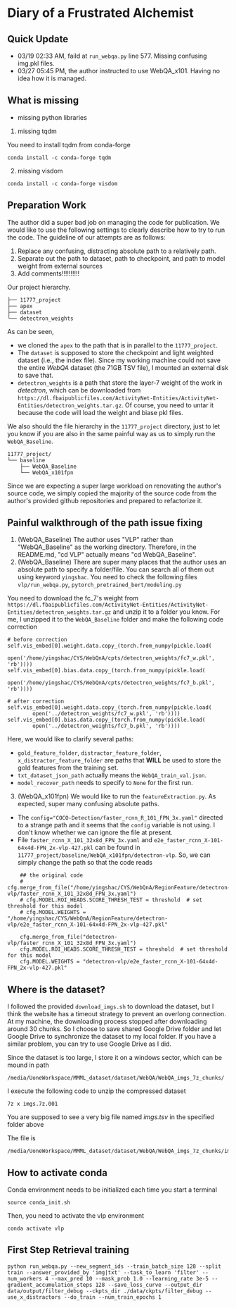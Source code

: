 # Diary of a Frustrated Alchemist

## Quick Update

* 03/19 02:33 AM, faild at ```run_webqa.py``` line 577. Missing confusing img.pkl files.
* 03/27 05:45 PM, the author instructed to use WebQA_x101. Having no idea how it is managed.

## What is missing

* missing python libraries

1. missing tqdm 

You need to install tqdm from conda-forge
```
conda install -c conda-forge tqdm
```

2. missing visdom
```
conda install -c conda-forge visdom
```

## Preparation Work

The author did a super bad job on managing the code for publication. We would like to use the following settings to clearly describe how to try to run the code. The guideline of our attempts are as follows:
1. Replace any confusing, distracting absolute path to a relatively path.
2. Separate out the path to dataset, path to checkpoint, and path to model weight from external sources
3. Add comments!!!!!!!!!!

Our project hierarchy.

```
├── 11777_project
├── apex
├── dataset
└── detectron_weights
```

As can be seen, 
* we cloned the ```apex``` to the path that is in parallel to the ```11777_project```. 
* The ```dataset``` is supposed to store the checkpoint and light weighted dataset (i.e., the index file). Since my working machine could not save the entire *WebQA* dataset (the 71GB TSV file), I mounted an external disk to save that.
* ```detectron_weights``` is a path that store the layer-7 weight of the work in *detectron*, which can be downloaded from ```https://dl.fbaipublicfiles.com/ActivityNet-Entities/ActivityNet-Entities/detectron_weights.tar.gz```. Of course, you need to untar it because the code will load the weight and biase pkl files.

We also should the file hierarchy in the ```11777_project``` directory, just to let you know if you are also in the same painful way as us to simply run the ```WebQA_Baseline```.

```
11777_project/
└── baseline
    ├── WebQA_Baseline
    └── WebQA_x101fpn
```

Since we are expecting a super large workload on renovating the author's source code, we simply copied the majority of the source code from the author's provided github repositories and prepared to refactorize it. 

## Painful walkthrough of the path issue fixing 
1. (WebQA_Baseline) The author uses "VLP" rather than "WebQA_Baseline" as the working directory. Therefore, in the README.md, "cd VLP" actually means "cd WebQA_Baseline".
2. (WebQA_Baseline) There are super many places that the author uses an absolute path to specify a folder/file. You can search all of them out using keyword ```yingshac```. You need to check the following files
```vlp/run_webqa.py```, ```pytorch_pretrained_bert/modeling.py```

You need to download the fc_7's weight from ```https://dl.fbaipublicfiles.com/ActivityNet-Entities/ActivityNet-Entities/detectron_weights.tar.gz``` and unzip it to a folder you know. For me, I unzipped it to the ```WebQA_Baseline``` folder and make the following code correction

```
# before correction
self.vis_embed[0].weight.data.copy_(torch.from_numpy(pickle.load(
        open('/home/yingshac/CYS/WebQnA/cpts/detectron_weights/fc7_w.pkl', 'rb'))))
self.vis_embed[0].bias.data.copy_(torch.from_numpy(pickle.load(
        open('/home/yingshac/CYS/WebQnA/cpts/detectron_weights/fc7_b.pkl', 'rb'))))

# after correction
self.vis_embed[0].weight.data.copy_(torch.from_numpy(pickle.load(
        open('../detectron_weights/fc7_w.pkl', 'rb'))))
self.vis_embed[0].bias.data.copy_(torch.from_numpy(pickle.load(
        open('../detectron_weights/fc7_b.pkl', 'rb'))))
```


Here, we would like to clarify several paths:

* ```gold_feature_folder```, ```distractor_feature_folder```, ```x_distractor_feature_folder``` are paths that **WILL** be used to store the gold features from the training set.
* ```txt_dataset_json_path``` actually means the ```WebQA_train_val.json```. 
* ```model_recover_path``` needs to specify to ```None``` for the first run.


3. (WebQA_x101fpn) We would like to run the ```featureExtraction.py```. As expected, super many confusing absolute paths. 
* The ```config="COCO-Detection/faster_rcnn_R_101_FPN_3x.yaml"``` directed to a strange path and it seems that the ```config``` variable is not using. I don't know whether we can ignore the file at present.
* File ```faster_rcnn_X_101_32x8d_FPN_3x.yaml``` and  ```e2e_faster_rcnn_X-101-64x4d-FPN_2x-vlp-427.pkl``` can be found in ```11777_project/baseline/WebQA_x101fpn/detectron-vlp```. So, we can simply change the path so that the code reads

```
    ## the original code
    # cfg.merge_from_file("/home/yingshac/CYS/WebQnA/RegionFeature/detectron-vlp/faster_rcnn_X_101_32x8d_FPN_3x.yaml")
    # cfg.MODEL.ROI_HEADS.SCORE_THRESH_TEST = threshold  # set threshold for this model
    # cfg.MODEL.WEIGHTS = "/home/yingshac/CYS/WebQnA/RegionFeature/detectron-vlp/e2e_faster_rcnn_X-101-64x4d-FPN_2x-vlp-427.pkl"

    cfg.merge_from_file("detectron-vlp/faster_rcnn_X_101_32x8d_FPN_3x.yaml")
    cfg.MODEL.ROI_HEADS.SCORE_THRESH_TEST = threshold  # set threshold for this model
    cfg.MODEL.WEIGHTS = "detectron-vlp/e2e_faster_rcnn_X-101-64x4d-FPN_2x-vlp-427.pkl"
```

## Where is the dataset?

I followed the provided ```download_imgs.sh``` to download the dataset, but I think the website has a timeout strategy to prevent an overlong connection. At my machine, the downloading process stopped after downloading around 30 chunks. So I choose to save shared Google Drive folder and let Google Drive to synchronize the dataset to my local folder. If you have a similar problem, you can try to use Google Drive as I did.

Since the dataset is too large, I store it on a windows sector, which can be mound in path

```
/media/UoneWorkspace/MMML_dataset/dataset/WebQA/WebQA_imgs_7z_chunks/
```

I execute the following code to unzip the compressed dataset

```
7z x imgs.7z.001
```

You are supposed to see a very big file named *imgs.tsv* in the specified folder above

The file is 
```
/media/UoneWorkspace/MMML_dataset/dataset/WebQA/WebQA_imgs_7z_chunks/imgs.tsv
```

## How to activate conda

Conda environment needs to be initialized each time you start a terminal

```
source conda_init.sh
```

Then, you need to activate the vlp environment 

```
conda activate vlp
```
## First Step Retrieval training
```
python run_webqa.py --new_segment_ids --train_batch_size 128 --split train --answer_provided_by 'img|txt' --task_to_learn 'filter' --num_workers 4 --max_pred 10 --mask_prob 1.0 --learning_rate 3e-5 --gradient_accumulation_steps 128 --save_loss_curve --output_dir data/output/filter_debug --ckpts_dir ./data/ckpts/filter_debug --use_x_distractors --do_train --num_train_epochs 1
```

